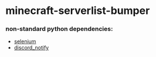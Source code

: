 # minecraft-serverlist-bumper

### non-standard python dependencies:
 
- [selenium](https://pypi.org/project/selenium/)
- [discord_notify](https://pypi.org/project/discord-notify/)
